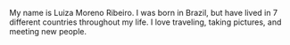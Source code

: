 My name is Luiza Moreno Ribeiro. I was born in Brazil, but have lived in 7 different countries throughout my life. I love traveling, taking pictures, and meeting new people. 
